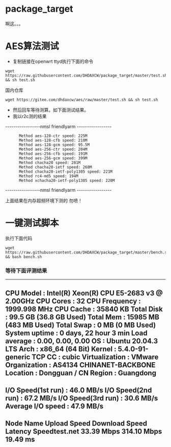 # package_target
啊这。。。
# AES算法测试
- 复制链接在openwrt ttyd执行下面的命令
``` 
wget https://raw.githubusercontent.com/DHDAXCW/package_target/master/test.sh && sh test.sh
```
国内仓库 
```
wget https://gitee.com/dhdaxcw/aes/raw/master/test.sh && sh test.sh
```
- 然后回车等待测算。如下面测试结果。
- 我以r2c测的结果

-----------------nmsl friendlyarm -----------------
          
          Method aes-128-ctr speed: 225M          
          Method aes-128-cfb speed: 210M         
          Method aes-128-gcm speed: 95.5M          
          Method aes-256-ctr speed: 204M          
          Method aes-256-cfb speed: 191M        
          Method aes-256-gcm speed: 399M         
          Method chacha20 speed: 281M         
          Method chacha20-ietf speed: 268M          
          Method chacha20-ietf-poly1305 speed: 221M          
          Method rc4-md5 speed: 194M          
          Method xchacha20-ietf-poly1305 speed: 220M
-----------------nmsl friendlyarm -----------------

上面结果在内存超频环境下测的 勿喷！

# 一键测试脚本
执行下面代码
```
wget https://raw.githubusercontent.com/DHDAXCW/package_target/master/bench.sh && bash bench.sh
```
### 等待下面评测结果
----------------------------------------------------------------------
 CPU Model             : Intel(R) Xeon(R) CPU E5-2683 v3 @ 2.00GHz
 CPU Cores             : 32
 CPU Frequency         : 1999.998 MHz
 CPU Cache             : 35840 KB
 Total Disk            : 99.5 GB (36.8 GB Used)
 Total Mem             : 15985 MB (483 MB Used)
 Total Swap            : 0 MB (0 MB Used)
 System uptime         : 0 days, 22 hour 3 min
 Load average          : 0.00, 0.00, 0.00
 OS                    : Ubuntu 20.04.3 LTS
 Arch                  : x86_64 (64 Bit)
 Kernel                : 5.4.0-91-generic
 TCP CC                : cubic
 Virtualization        : VMware
 Organization          : AS4134 CHINANET-BACKBONE
 Location              : Dongguan / CN
 Region                : Guangdong
----------------------------------------------------------------------

 I/O Speed(1st run)    : 46.0 MB/s
 I/O Speed(2nd run)    : 67.2 MB/s
 I/O Speed(3rd run)    : 30.6 MB/s
 Average I/O speed     : 47.9 MB/s
----------------------------------------------------------------------
 Node Name        Upload Speed      Download Speed      Latency
 Speedtest.net    33.39 Mbps        314.10 Mbps         19.49 ms
----------------------------------------------------------------------
